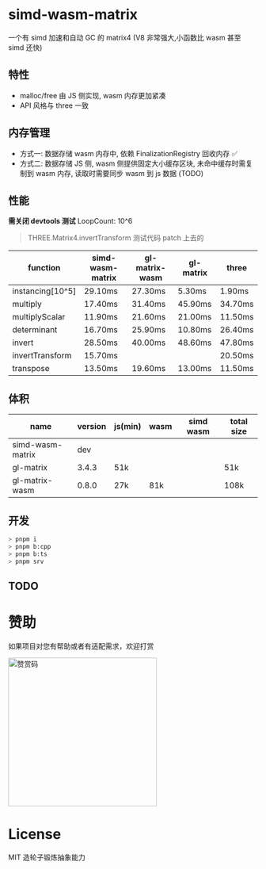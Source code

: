 # simd-wasm-matrix

一个有 simd 加速和自动 GC 的 matrix4 (V8 非常强大,小函数比 wasm 甚至 simd 还快)

## 特性

- malloc/free 由 JS 侧实现, wasm 内存更加紧凑
- API 风格与 three 一致

## 内存管理

- 方式一: 数据存储 wasm 内存中, 依赖 FinalizationRegistry 回收内存 ✅
- 方式二: 数据存储 JS 侧, wasm 侧提供固定大小缓存区块, 未命中缓存时需复制到 wasm 内存, 读取时需要同步 wasm 到 js 数据 (TODO)

## 性能

**需关闭 devtools 测试** LoopCount: 10^6

> THREE.Matrix4.invertTransform 测试代码 patch 上去的

| function         | simd-wasm-matrix | gl-matrix-wasm | gl-matrix | three   |
| ---------------- | ---------------- | -------------- | --------- | ------- |
| instancing[10^5] | 29.10ms          | 27.30ms        | 5.30ms    | 1.90ms  |
| multiply         | 17.40ms          | 31.40ms        | 45.90ms   | 34.70ms |
| multiplyScalar   | 11.90ms          | 21.60ms        | 21.00ms   | 11.50ms |
| determinant      | 16.70ms          | 25.90ms        | 10.80ms   | 26.40ms |
| invert           | 28.50ms          | 40.00ms        | 48.60ms   | 47.80ms |
| invertTransform  | 15.70ms          |                |           | 20.50ms |
| transpose        | 13.50ms          | 19.60ms        | 13.00ms   | 11.50ms |

## 体积

| name             | version | js(min) | wasm | simd wasm | total size |
| ---------------- | ------- | ------- | ---- | --------- | ---------- |
| simd-wasm-matrix | dev     |         |      |           |            |
| gl-matrix        | 3.4.3   | 51k     |      |           | 51k        |
| gl-matrix-wasm   | 0.8.0   | 27k     | 81k  |           | 108k       |

## 开发

```sh
> pnpm i
> pnpm b:cpp
> pnpm b:ts
> pnpm srv
```

## TODO

# 赞助

如果项目对您有帮助或者有适配需求，欢迎打赏

<img src="https://upload-images.jianshu.io/upload_images/252050-d3d6bfdb1bb06ddd.png?imageMogr2/auto-orient/strip%7CimageView2/2/w/1240" alt="赞赏码" width="300">

# License

MIT 造轮子锻炼抽象能力

